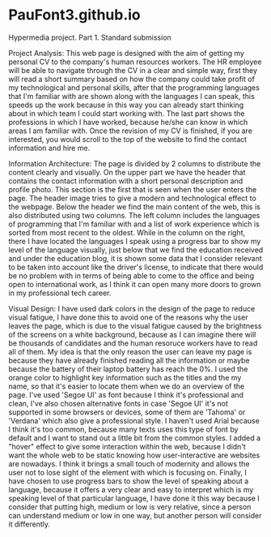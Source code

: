 # PauFont3.github.io
Hypermedia project. Part 1. Standard submission


Project Analysis:
This web page is designed with the aim of getting my personal CV to the company's human resources workers.
The HR employee will be able to navigate through the CV in a clear and simple way, first they will read a short summary based on how the company could take profit of
my technological and personal skills, after that the programming languages ​​that I'm familiar with are shown along with the languages ​​I can speak, this speeds up the work because in 
this way you can already start thinking about in which team I could start working with. The last part shows the professions in which I have worked, because
he/she can know in which areas I am familiar with. Once the revision of my CV is finished, if you are interested, you would scroll to the top of the website to find the
contact information and hire me.


Information Architecture:
The page is divided by 2 columns to distribute the content clearly and visually. 
On the upper part we have the header that contains the contact information with a short personal description and profile photo. This section is the first that is seen when the user enters the page. The header image tries to give a modern and technological effect to the webpage.
Below the header we find the main content of the web, this is also distributed using two columns. The left column includes the languages ​​of
programming that I'm familiar with and a list of work experience which is sorted from most recent to the oldest. While in the column on the right, there I have located the languages ​​I speak using a progress bar to show my level of the language visually, just below that we find the education received and under the education blog, it is shown some data that I consider relevant to be taken into account like the driver's license, to indicate that there would be no problem with in terms of being able to come to the office and being open to international work, as I think it can open many more doors to grown in my professional tech career.


Visual Design:
I have used dark colors in the design of the page to reduce visual fatigue, I have done this to avoid one of the reasons why the user leaves the page, which is due to the visual fatigue caused by the brightness of the screens on a white background, because as I can imagine there will be thousands of candidates and the human resoruce workers have to read all of them. My idea is that the only reason the user can leave my page is because they have already
finished reading all the information or maybe because the battery of their laptop battery has reach the 0%. I used the orange color to highlight key information such as the titles and the
my name, so that it's easier to locate them when we do an overview of the page.
I've used 'Segoe UI' as font because I think it's professional and clean, I've also chosen alternative fonts in case 'Segoe UI' it's not supported in some browsers or devices, some of them are 'Tahoma' or 'Verdana' which also give a professional style. I haven't used Arial because I think it's too common, because many texts uses this type of font by default and I want to stand out a little bit from the common styles.
I added a "hover" effect to give some interaction within the web, because I didn't want the whole web to be static knowing how user-interactive are websites are nowadays. I think it brings a small touch of modernity and allows the user not to lose sight of the element with which is focusing on.
Finally, I have chosen to use progress bars to show the level of speaking about a language, because it offers a very clear and easy to interpret which is my speaking level of that particular language, I have done it this way because I consider that putting high, medium or low is very relative, since a person can understand medium or low in one way, but
another person will consider it differently.
